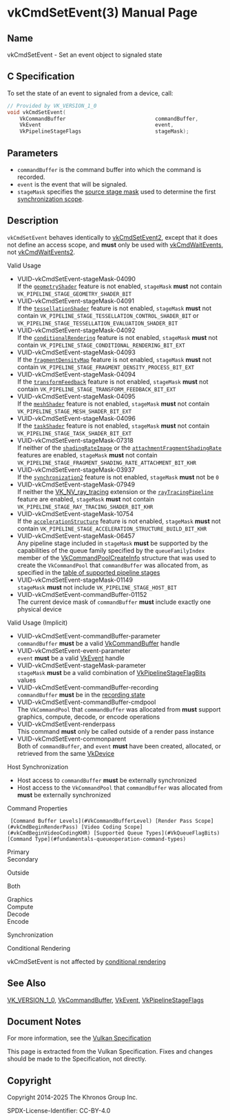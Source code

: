 # vkCmdSetEvent(3) Manual Page

## Name

vkCmdSetEvent - Set an event object to signaled state



## [](#_c_specification)C Specification

To set the state of an event to signaled from a device, call:

```c++
// Provided by VK_VERSION_1_0
void vkCmdSetEvent(
    VkCommandBuffer                             commandBuffer,
    VkEvent                                     event,
    VkPipelineStageFlags                        stageMask);
```

## [](#_parameters)Parameters

- `commandBuffer` is the command buffer into which the command is recorded.
- `event` is the event that will be signaled.
- `stageMask` specifies the [source stage mask](https://registry.khronos.org/vulkan/specs/latest/html/vkspec.html#synchronization-pipeline-stages) used to determine the first [synchronization scope](https://registry.khronos.org/vulkan/specs/latest/html/vkspec.html#synchronization-dependencies-scopes).

## [](#_description)Description

`vkCmdSetEvent` behaves identically to [vkCmdSetEvent2](https://registry.khronos.org/vulkan/specs/latest/man/html/vkCmdSetEvent2.html), except that it does not define an access scope, and **must** only be used with [vkCmdWaitEvents](https://registry.khronos.org/vulkan/specs/latest/man/html/vkCmdWaitEvents.html), not [vkCmdWaitEvents2](https://registry.khronos.org/vulkan/specs/latest/man/html/vkCmdWaitEvents2.html).

Valid Usage

- [](#VUID-vkCmdSetEvent-stageMask-04090)VUID-vkCmdSetEvent-stageMask-04090  
  If the [`geometryShader`](#features-geometryShader) feature is not enabled, `stageMask` **must** not contain `VK_PIPELINE_STAGE_GEOMETRY_SHADER_BIT`
- [](#VUID-vkCmdSetEvent-stageMask-04091)VUID-vkCmdSetEvent-stageMask-04091  
  If the [`tessellationShader`](#features-tessellationShader) feature is not enabled, `stageMask` **must** not contain `VK_PIPELINE_STAGE_TESSELLATION_CONTROL_SHADER_BIT` or `VK_PIPELINE_STAGE_TESSELLATION_EVALUATION_SHADER_BIT`
- [](#VUID-vkCmdSetEvent-stageMask-04092)VUID-vkCmdSetEvent-stageMask-04092  
  If the [`conditionalRendering`](#features-conditionalRendering) feature is not enabled, `stageMask` **must** not contain `VK_PIPELINE_STAGE_CONDITIONAL_RENDERING_BIT_EXT`
- [](#VUID-vkCmdSetEvent-stageMask-04093)VUID-vkCmdSetEvent-stageMask-04093  
  If the [`fragmentDensityMap`](#features-fragmentDensityMap) feature is not enabled, `stageMask` **must** not contain `VK_PIPELINE_STAGE_FRAGMENT_DENSITY_PROCESS_BIT_EXT`
- [](#VUID-vkCmdSetEvent-stageMask-04094)VUID-vkCmdSetEvent-stageMask-04094  
  If the [`transformFeedback`](#features-transformFeedback) feature is not enabled, `stageMask` **must** not contain `VK_PIPELINE_STAGE_TRANSFORM_FEEDBACK_BIT_EXT`
- [](#VUID-vkCmdSetEvent-stageMask-04095)VUID-vkCmdSetEvent-stageMask-04095  
  If the [`meshShader`](#features-meshShader) feature is not enabled, `stageMask` **must** not contain `VK_PIPELINE_STAGE_MESH_SHADER_BIT_EXT`
- [](#VUID-vkCmdSetEvent-stageMask-04096)VUID-vkCmdSetEvent-stageMask-04096  
  If the [`taskShader`](#features-taskShader) feature is not enabled, `stageMask` **must** not contain `VK_PIPELINE_STAGE_TASK_SHADER_BIT_EXT`
- [](#VUID-vkCmdSetEvent-stageMask-07318)VUID-vkCmdSetEvent-stageMask-07318  
  If neither of the [`shadingRateImage`](#features-shadingRateImage) or the [`attachmentFragmentShadingRate`](#features-attachmentFragmentShadingRate) features are enabled, `stageMask` **must** not contain `VK_PIPELINE_STAGE_FRAGMENT_SHADING_RATE_ATTACHMENT_BIT_KHR`
- [](#VUID-vkCmdSetEvent-stageMask-03937)VUID-vkCmdSetEvent-stageMask-03937  
  If the [`synchronization2`](#features-synchronization2) feature is not enabled, `stageMask` **must** not be `0`
- [](#VUID-vkCmdSetEvent-stageMask-07949)VUID-vkCmdSetEvent-stageMask-07949  
  If neither the [VK\_NV\_ray\_tracing](https://registry.khronos.org/vulkan/specs/latest/man/html/VK_NV_ray_tracing.html) extension or the [`rayTracingPipeline`](#features-rayTracingPipeline) feature are enabled, `stageMask` **must** not contain `VK_PIPELINE_STAGE_RAY_TRACING_SHADER_BIT_KHR`
- [](#VUID-vkCmdSetEvent-stageMask-10754)VUID-vkCmdSetEvent-stageMask-10754  
  If the [`accelerationStructure`](#features-accelerationStructure) feature is not enabled, `stageMask` **must** not contain `VK_PIPELINE_STAGE_ACCELERATION_STRUCTURE_BUILD_BIT_KHR`
- [](#VUID-vkCmdSetEvent-stageMask-06457)VUID-vkCmdSetEvent-stageMask-06457  
  Any pipeline stage included in `stageMask` **must** be supported by the capabilities of the queue family specified by the `queueFamilyIndex` member of the [VkCommandPoolCreateInfo](https://registry.khronos.org/vulkan/specs/latest/man/html/VkCommandPoolCreateInfo.html) structure that was used to create the `VkCommandPool` that `commandBuffer` was allocated from, as specified in the [table of supported pipeline stages](https://registry.khronos.org/vulkan/specs/latest/html/vkspec.html#synchronization-pipeline-stages-supported)
- [](#VUID-vkCmdSetEvent-stageMask-01149)VUID-vkCmdSetEvent-stageMask-01149  
  `stageMask` **must** not include `VK_PIPELINE_STAGE_HOST_BIT`
- [](#VUID-vkCmdSetEvent-commandBuffer-01152)VUID-vkCmdSetEvent-commandBuffer-01152  
  The current device mask of `commandBuffer` **must** include exactly one physical device

Valid Usage (Implicit)

- [](#VUID-vkCmdSetEvent-commandBuffer-parameter)VUID-vkCmdSetEvent-commandBuffer-parameter  
  `commandBuffer` **must** be a valid [VkCommandBuffer](https://registry.khronos.org/vulkan/specs/latest/man/html/VkCommandBuffer.html) handle
- [](#VUID-vkCmdSetEvent-event-parameter)VUID-vkCmdSetEvent-event-parameter  
  `event` **must** be a valid [VkEvent](https://registry.khronos.org/vulkan/specs/latest/man/html/VkEvent.html) handle
- [](#VUID-vkCmdSetEvent-stageMask-parameter)VUID-vkCmdSetEvent-stageMask-parameter  
  `stageMask` **must** be a valid combination of [VkPipelineStageFlagBits](https://registry.khronos.org/vulkan/specs/latest/man/html/VkPipelineStageFlagBits.html) values
- [](#VUID-vkCmdSetEvent-commandBuffer-recording)VUID-vkCmdSetEvent-commandBuffer-recording  
  `commandBuffer` **must** be in the [recording state](#commandbuffers-lifecycle)
- [](#VUID-vkCmdSetEvent-commandBuffer-cmdpool)VUID-vkCmdSetEvent-commandBuffer-cmdpool  
  The `VkCommandPool` that `commandBuffer` was allocated from **must** support graphics, compute, decode, or encode operations
- [](#VUID-vkCmdSetEvent-renderpass)VUID-vkCmdSetEvent-renderpass  
  This command **must** only be called outside of a render pass instance
- [](#VUID-vkCmdSetEvent-commonparent)VUID-vkCmdSetEvent-commonparent  
  Both of `commandBuffer`, and `event` **must** have been created, allocated, or retrieved from the same [VkDevice](https://registry.khronos.org/vulkan/specs/latest/man/html/VkDevice.html)

Host Synchronization

- Host access to `commandBuffer` **must** be externally synchronized
- Host access to the `VkCommandPool` that `commandBuffer` was allocated from **must** be externally synchronized

Command Properties

     [Command Buffer Levels](#VkCommandBufferLevel) [Render Pass Scope](#vkCmdBeginRenderPass) [Video Coding Scope](#vkCmdBeginVideoCodingKHR) [Supported Queue Types](#VkQueueFlagBits) [Command Type](#fundamentals-queueoperation-command-types)

Primary  
Secondary

Outside

Both

Graphics  
Compute  
Decode  
Encode

Synchronization

Conditional Rendering

vkCmdSetEvent is not affected by [conditional rendering](#drawing-conditional-rendering)

## [](#_see_also)See Also

[VK\_VERSION\_1\_0](https://registry.khronos.org/vulkan/specs/latest/man/html/VK_VERSION_1_0.html), [VkCommandBuffer](https://registry.khronos.org/vulkan/specs/latest/man/html/VkCommandBuffer.html), [VkEvent](https://registry.khronos.org/vulkan/specs/latest/man/html/VkEvent.html), [VkPipelineStageFlags](https://registry.khronos.org/vulkan/specs/latest/man/html/VkPipelineStageFlags.html)

## [](#_document_notes)Document Notes

For more information, see the [Vulkan Specification](https://registry.khronos.org/vulkan/specs/latest/html/vkspec.html#vkCmdSetEvent)

This page is extracted from the Vulkan Specification. Fixes and changes should be made to the Specification, not directly.

## [](#_copyright)Copyright

Copyright 2014-2025 The Khronos Group Inc.

SPDX-License-Identifier: CC-BY-4.0